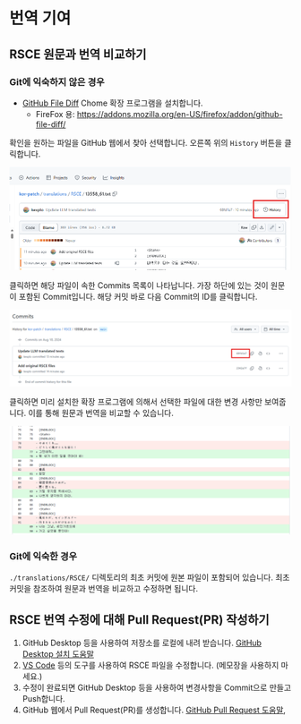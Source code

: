 # 번역 기여

## RSCE 원문과 번역 비교하기

### Git에 익숙하지 않은 경우

- [GitHub File Diff](https://chromewebstore.google.com/detail/github-file-diff/lmhbkinmjbfihpkihjdhcagnigpklinh?pli=1) Chome 확장 프로그램을 설치합니다.
  - FireFox 용: <https://addons.mozilla.org/en-US/firefox/addon/github-file-diff/>  

확인을 원하는 파일을 GitHub 웹에서 찾아 선택합니다. 오른쪽 위의 `History` 버튼을 클릭합니다.

![step1](./guide/step1.png)

클릭하면 해당 파일이 속한 Commits 목록이 나타납니다. 가장 하단에 있는 것이 원문이 포함된 Commit입니다. 해당 커밋 바로 다음 Commit의 ID를 클릭합니다.

![step2](./guide/step2.png)

클릭하면 미리 설치한 확장 프로그램에 의해서 선택한 파일에 대한 변경 사항만 보여줍니다. 이를 통해 원문과 번역을 비교할 수 있습니다.

![step3](./guide/step3.png)

### Git에 익숙한 경우

`./translations/RSCE/` 디렉토리의 최초 커밋에 원본 파일이 포함되어 있습니다. 최초 커밋을 참조하여 원문과 번역을 비교하고 수정하면 됩니다.

## RSCE 번역 수정에 대해 Pull Request(PR) 작성하기

1. GitHub Desktop 등을 사용하여 저장소를 로컬에 내려 받습니다.
[GitHub Desktop 설치 도움말](https://docs.github.com/ko/desktop/installing-and-authenticating-to-github-desktop/setting-up-github-desktop)
2. [VS Code](https://code.visualstudio.com/download) 등의 도구를 사용하여 RSCE 파일을 수정합니다. (메모장을 사용하지 마세요.)
3. 수정이 완료되면 GitHub Desktop 등을 사용하여 변경사항을 Commit으로 만들고 Push합니다.
4. GitHub 웹에서 Pull Request(PR)를 생성합니다. [GitHub Pull Request 도움말](https://docs.github.com/ko/pull-requests/collaborating-with-pull-requests/proposing-changes-to-your-work-with-pull-requests/creating-a-pull-request), 
